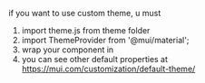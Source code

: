 if you want to use custom theme, u must

1. import theme.js from theme folder
2. import ThemeProvider from '@mui/material';
3. wrap your component in <ThemeProvider theme={theme}> <ThemeProvider/>
4. you can see other default properties at https://mui.com/customization/default-theme/
